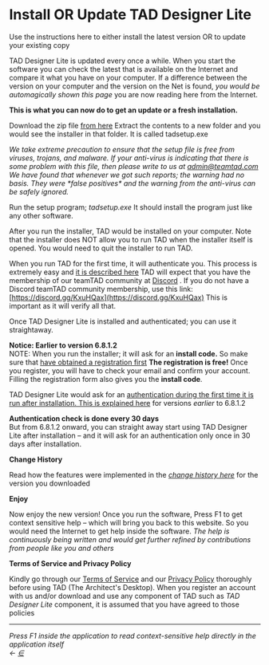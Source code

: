 # Install OR Update TAD Designer Lite

Use the instructions here to either install the latest version OR to update your existing copy

TAD Designer Lite is updated every once a while. When you start the software you can check the latest that is available on the Internet and compare it what you have on your computer. If a difference between the version on your computer and the version on the Net is found, _you would be automagically shown this page_ you are now reading here from the Internet.

**This is what you can now do to get an update or a fresh installation.**

Download the zip file [from here](http://teamtad.com/downloadtad.html) Extract the contents to a new folder and you would see the installer in that folder. It is called tadsetup.exe

_We take extreme precaution to ensure that the setup file is free from viruses, trojans, and malware. If your anti-virus is indicating that there is some problem with this file, then please write to us at admin@teamtad.com We have found that whenever we got such reports; the warning had no basis. They were \*false positives\* and the warning from the anti-virus can be safely ignored._

Run the setup program; _tadsetup.exe_ It should install the program just like any other software.

After you run the installer, TAD would be installed on your computer. Note that the installer does NOT allow you to run TAD when the installer itself is opened. You would need to quit the installer to run TAD.

When you run TAD for the first time, it will authenticate you. This process is extremely easy and [it is described here](https://docs.teamtad.com/2ndstepdiscord) TAD will expect that you have the membership of our teamTAD community at [Discord](https://docs.teamtad.com/discordserver) . If you do not have a Discord teamTAD community membership, use this link: [https://discord.gg/KxuHQax](https://discord.gg/KxuHQax) This is important as it will verify all that.

Once TAD Designer Lite is installed and authenticated; you can use it straightaway.

**Notice: Earlier to version 6.8.1.2**\
NOTE: When you run the installer; it will ask for an **install code.** So make sure that [have obtained a registration first](https://docs.teamtad.com/registration) **The registration is free!** Once you register, you will have to check your email and confirm your account. Filling the registration form also gives you the **install code**.

TAD Designer Lite would ask for an [authentication during the first time it is run after installation. This is explained here](https://docs.teamtad.com/authentication) for versions _earlier_ to 6.8.1.2

**Authentication check is done every 30 days**\
But from 6.8.1.2 onward, you can straight away start using TAD Designer Lite after installation – and it will ask for an authentication only once in 30 days after installation.

**Change History**

Read how the features were implemented in the [_change history here_](https://docs.teamtad.com/changehistory) for the version you downloaded

**Enjoy**

Now enjoy the new version! Once you run the software, Press F1 to get context sensitive help – which will bring you back to this website. So you would need the Internet to get help inside the software. _The help is continuously being written and would get further refined by contributions from people like you and others_

**Terms of Service and Privacy Policy**

Kindly go through our [Terms of Service](https://docs.teamtad.com/tos) and our [Privacy Policy](https://docs.teamtad.com/privacy\_policy) thoroughly before using TAD (The Architect's Desktop). When you register an account with us and/or download and use any component of TAD such as _TAD Designer Lite_ component, it is assumed that you have agreed to those policies

***

_Press F1 inside the application to read context-sensitive help directly in the application itself_\
_←_ [_∈_](https://docs.teamtad.com/update?do=edit)
